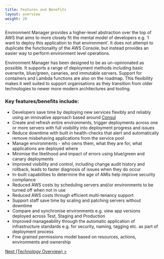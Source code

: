 ```yaml
---
title: Features and Benefits
layout: overview
weight: 20
---
```


Environment Manager provides a higher-level abstraction over the top of AWS that aims to more closely fit the mental model of developers e.g. ‘I want to deploy this application to that environment’. It does not attempt to duplicate the functionality of the AWS Console, but instead provides an easier way to perform environment level operations.

Environment Manager has been designed to be as un-opinionated as possible. It supports a range of deployment methods including basic overwrite, blue/green, canaries, and immutable servers. Support for containers and Lambda functions are also on the roadmap. This flexibility makes it well suited to support organisations as they transition from older technologies to newer more modern architectures and tooling.

### Key features/benefits include:

-	Developers save time by deploying new services flexibly and reliably using an innovative approach based around [Consul](https://www.consul.io/)
-	Create and refresh entire environments, trigger deployments across one or more servers with full visibility into deployment progress and issues
-	Reduce downtime with built in health-checks that alert and automatically remove misbehaving applications from the service pool
-	Manage environments - who owns them, what they are for, what applications are deployed where
-	Minimise the likelihood and impact of errors using blue/green and canary deployments
-	Improved visibility and control, including change audit history and rollback, leads to faster diagnosis of issues when they do occur
-	In-built capabilities to determine the age of AMIs help improve security compliance
-	Reduced AWS costs by scheduling servers and/or environments to be turned off when not in use
-	Reduced AWS costs through efficient multi-tenancy support
-	Support staff save time by scaling and patching servers without downtime
-	Compare and synchronise environments e.g. view app versions deployed across Test, Staging and Production
-	Improved manageability through the automatic application of infrastructure standards e.g. for security, naming, tagging etc. as part of deployment process
-	Fine grained permissions model based on resources, actions, environments and ownership

[Next (Technology Overview) >](/environment-manager/overview/technology)